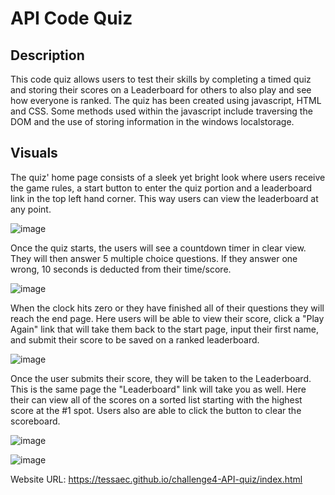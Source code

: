 # API Code Quiz

## Description
This code quiz allows users to test their skills by completing a timed quiz and storing their scores on a Leaderboard for others to also play and see how everyone is ranked. The quiz has been created using javascript, HTML and CSS. Some methods used within the javascript include traversing the DOM and the use of storing information in the windows localstorage.

## Visuals

The quiz' home page consists of a sleek yet bright look where users receive the game rules, a start button to enter the quiz portion and a leaderboard link in the top left hand corner. This way users can view the leaderboard at any point.

![image](https://user-images.githubusercontent.com/118077000/211462697-16d42bd3-2e47-4537-b9ae-e56436d0a6c5.png)

Once the quiz starts, the users will see a countdown timer in clear view. They will then answer 5 multiple choice questions. If they answer one wrong, 10 seconds is deducted from their time/score.

![image](https://user-images.githubusercontent.com/118077000/211462930-a4eecfda-d13a-44b6-a806-ab551b92b957.png)

When the clock hits zero or they have finished all of their questions they will reach the end page. Here users will be able to view their score, click a "Play Again" link that will take them back to the start page, input their first name, and submit their score to be saved on a ranked leaderboard.

![image](https://user-images.githubusercontent.com/118077000/211463125-799ee532-adcc-4aae-bfbd-54f51683c8de.png)

Once the user submits their score, they will be taken to the Leaderboard. This is the same page the "Leaderboard" link will take you as well.
Here their can view all of the scores on a sorted list starting with the highest score at the #1 spot. Users also are able to click the button to clear the scoreboard.

![image](https://user-images.githubusercontent.com/118077000/211463662-c5fad3ad-1bb9-4d15-8982-0accc162cd48.png)

![image](https://user-images.githubusercontent.com/118077000/211463937-f6b99688-7d69-4801-a942-f7ba6c2b9026.png)

Website URL: https://tessaec.github.io/challenge4-API-quiz/index.html
